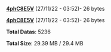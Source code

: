 [**4phC8E5V**](/data/4phC8E5V.txt) (27/11/22 - 03:52)- 26 bytes

[**4phC8E5V**](/data/4phC8E5V.txt) (27/11/22 - 03:52)- 26 bytes

**Total Datas**: 5236

**Total Size**: 29.39 MB / 29.4 MB